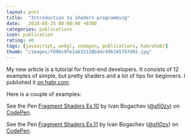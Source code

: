 ```yaml
---
layout: post
title:  "Introduction to shaders programming"
date:   2018-08-25 00:00:00 +0300
categories: publications
icon: publication
rating: 40
tags: [javascript, webgl, codepen, publications, habrahabr]
thumb: "/images/f896c97e1ab32138bd4c99b345797d65.jpg"
---
```


My new article is a tutorial for front-end developers. It consists of 12 examples of simple, but pretty shaders and a lot of tips for beginners. I published it <a href='https://habr.com/post/420847/'>on habr.com</a>.

Here is a couple of examples:

<p data-height="265" data-theme-id="light" data-slug-hash="PdwZdX" data-default-tab="html,result" data-user="sfi0zy" data-pen-title="Fragment Shaders Ex.10" class="codepen">See the Pen <a href="https://codepen.io/sfi0zy/pen/PdwZdX/">Fragment Shaders Ex.10</a> by Ivan Bogachev (<a href="https://codepen.io/sfi0zy">@sfi0zy</a>) on <a href="https://codepen.io">CodePen</a>.</p>

<p data-height="265" data-theme-id="light" data-slug-hash="bxNEOP" data-default-tab="js,result" data-user="sfi0zy" data-pen-title="Fragment Shaders Ex.11" class="codepen">See the Pen <a href="https://codepen.io/sfi0zy/pen/bxNEOP/">Fragment Shaders Ex.11</a> by Ivan Bogachev (<a href="https://codepen.io/sfi0zy">@sfi0zy</a>) on <a href="https://codepen.io">CodePen</a>.</p>

<script async src="https://static.codepen.io/assets/embed/ei.js"></script>
